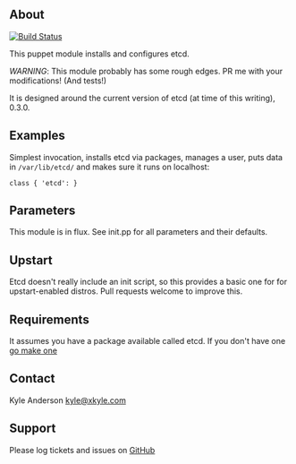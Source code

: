 About
------
[![Build Status](https://travis-ci.org/solarkennedy/puppet-etcd.png)](https://travis-ci.org/solarkennedy/puppet-etcd)

This puppet module installs and configures etcd.

*WARNING*: This module probably has some rough edges. PR me with your 
modifications! (And tests!)

It is designed around the current version of etcd (at time of this writing), 
0.3.0. 

Examples
---------
Simplest invocation, installs etcd via packages, manages a user, puts data in 
`/var/lib/etcd/` and makes sure it runs on localhost:

    class { 'etcd': }

Parameters
----------
This module is in flux. See init.pp for all parameters and their defaults.

Upstart
---------
Etcd doesn't really include an init script, so this provides a basic one for
for upstart-enabled distros. Pull requests welcome to improve this.

Requirements
-----------
It assumes you have a package available called etcd. If you don't have one
[go make one](https://github.com/solarkennedy/etcd-packages)

Contact
-------
Kyle Anderson <kyle@xkyle.com>

Support
-------
Please log tickets and issues on [GitHub](https://github.com/solarkennedy/puppet-etcd/issues)
